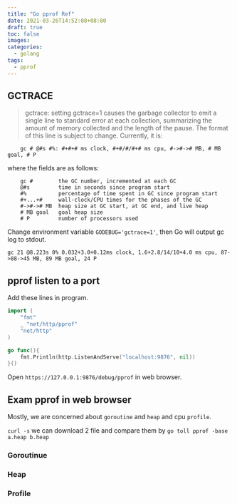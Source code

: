 ```yaml
---
title: "Go pprof Ref"
date: 2021-03-26T14:52:08+08:00
draft: true
toc: false
images:
categories:
  - golang
tags:
  - pprof
---
```


## GCTRACE
>gctrace: setting gctrace=1 causes the garbage collector to emit a single line to standard
error at each collection, summarizing the amount of memory collected and the
length of the pause. The format of this line is subject to change.
Currently, it is:
```
    gc # @#s #%: #+#+# ms clock, #+#/#/#+# ms cpu, #->#-># MB, # MB goal, # P
```
where the fields are as follows:
```
    gc #        the GC number, incremented at each GC
    @#s         time in seconds since program start
    #%          percentage of time spent in GC since program start
    #+...+#     wall-clock/CPU times for the phases of the GC
    #->#-># MB  heap size at GC start, at GC end, and live heap
    # MB goal   goal heap size
    # P         number of processors used
```

Change environment variable `GODEBUG='gctrace=1'`, then Go will output gc log to stdout.

```
gc 21 @8.223s 0% 0.032+3.0+0.12ms clock, 1.6+2.8/14/10+4.0 ms cpu, 87->88->45 MB, 89 MB goal, 24 P
```
## pprof listen to a port
Add these lines in program.
```go
import (
    "fmt"
    _ "net/http/pprof"
    "net/http"
)

go func(){
    fmt.Println(http.ListenAndServe("localhost:9876", nil))
}()
```
Open `https://127.0.0.1:9876/debug/pprof` in web browser.
## Exam pprof in web browser
Mostly, we are concerned about `goroutine` and `heap` and cpu `profile`.

`curl -s`
we can download 2 file and compare them by `go toll pprof -base a.heap b.heap`
### Goroutinue
### Heap
### Profile

